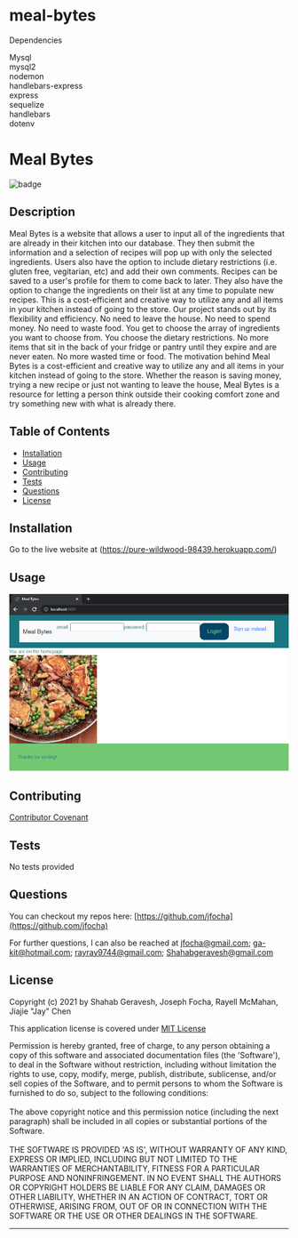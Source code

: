 # meal-bytes

Dependencies

Mysql <br />
mysql2 <br />
nodemon <br />
handlebars-express <br />
express <br />
sequelize <br />
handlebars <br />
dotenv <br />


# Meal Bytes

  ![badge](https://img.shields.io/badge/license-MIT%20License-green)

  ## Description 
  
  Meal Bytes is a website that allows a user to input all of the ingredients that are already in their kitchen into our database. They then submit the information and a selection of recipes will pop up with only the selected ingredients. Users also have the option to include dietary restrictions (i.e. gluten free, vegitarian, etc) and add their own comments. Recipes can be saved to a user's profile for them to come back to later. They also have the option to change the ingredients on their list at any time to populate new recipes. This is a cost-efficient and creative way to utilize any and all items in your kitchen instead of going to the store.
  Our project stands out by its flexibility and efficiency. No need to leave the house. No need to spend money. No need to waste food. You get to choose the array of ingredients you want to choose from. You choose the dietary restrictions. No more items that sit in the back of your fridge or pantry until they expire and are never eaten. No more wasted time or food. The motivation behind Meal Bytes is a cost-efficient and creative way to utilize any and all items in your kitchen instead of going to the store. Whether the reason is saving money, trying a new recipe or just not wanting to leave the house, Meal Bytes is a resource for letting a person think outside their cooking comfort zone and try something new with what is already there.
  

  ## Table of Contents
  
  * [Installation](#installation)
  * [Usage](#usage)
  * [Contributing](#Contributing)
  * [Tests](#tests)
  * [Questions](#questions)
  * [License](#license)
  
  
  ## Installation
  
  Go to the live website at (https://pure-wildwood-98439.herokuapp.com/)
  
  
  ## Usage 
  
  ![alt text](public/images/screenshot.png)
  
  
  ## Contributing

  
  
  [Contributor Covenant](https://www.contributor-covenant.org/version/2/0/code_of_conduct/)


  ## Tests
  
  No tests provided


  ## Questions

  You can checkout my repos here: [https://github.com/jfocha](https://github.com/jfocha)

  For further questions, I can also be reached at jfocha@gmail.com; ga-kit@hotmail.com; rayray9744@gmail.com; Shahabgeravesh@gmail.com


  ## License
  
  Copyright (c) 2021 by Shahab Geravesh, Joseph Focha, Rayell McMahan, Jiajie "Jay" Chen

  This application license is covered under [MIT License](https://choosealicense.com/licenses/mit/)
  
  Permission is hereby granted, free of charge, to any person obtaining a copy of this software and associated documentation files (the 'Software'), to deal in the Software without restriction, including without limitation the rights to use, copy, modify, merge, publish, distribute, sublicense, and/or sell copies of the Software, and to permit persons to whom the Software is furnished to do so, subject to the following conditions: <br /> <br /> The above copyright notice and this permission notice (including the next paragraph) shall be included in all copies or substantial portions of the Software. <br /> <br /> THE SOFTWARE IS PROVIDED 'AS IS', WITHOUT WARRANTY OF ANY KIND, EXPRESS OR IMPLIED, INCLUDING BUT NOT LIMITED TO THE WARRANTIES OF MERCHANTABILITY, FITNESS FOR A PARTICULAR PURPOSE AND NONINFRINGEMENT. IN NO EVENT SHALL THE AUTHORS OR COPYRIGHT HOLDERS BE LIABLE FOR ANY CLAIM, DAMAGES OR OTHER LIABILITY, WHETHER IN AN ACTION OF CONTRACT, TORT OR OTHERWISE, ARISING FROM, OUT OF OR IN CONNECTION WITH THE SOFTWARE OR THE USE OR OTHER DEALINGS IN THE SOFTWARE.
  
  ---



